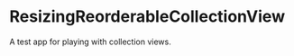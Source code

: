 ResizingReorderableCollectionView
=================================

A test app for playing with collection views.
